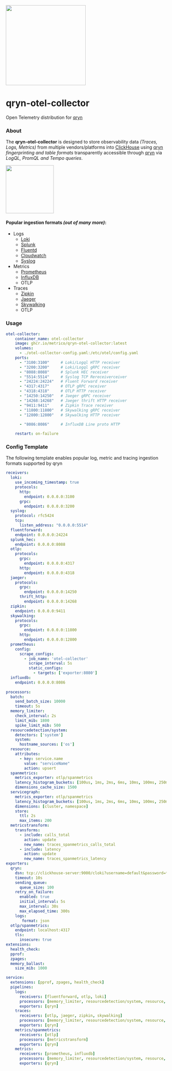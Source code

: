 <a href="https://qryn.dev" target="_blank"><img src='https://user-images.githubusercontent.com/1423657/218816262-e0e8d7ad-44d0-4a7d-9497-0d383ed78b83.png' width=250></a>

# qryn-otel-collector

Open Telemetry distribution for [qryn](https://qryn.dev)


### About
The **qryn-otel-collector** is designed to store observability data _(Traces, Logs, Metrics)_ from multiple vendors/platforms into [ClickHouse](https://github.com/clickhouse/clicklhouse) using [qryn](https://github.com/metrico/qryn) _fingerprinting and table formats_ transparently accessible through [qryn](https://qryn.dev) via _LogQL, PromQL and Tempo queries_.

<img src="https://github.com/metrico/otel-collector/assets/1423657/067147bd-38f7-44d5-925c-32a0cf1b1f94" height=150>


#### Popular ingestion formats _(out of many more)_:

- Logs
  - [Loki](https://github.com/open-telemetry/opentelemetry-collector-contrib/tree/main/receiver/lokireceiver)
  - [Splunk](https://github.com/open-telemetry/opentelemetry-collector-contrib/tree/main/receiver/splunkhecreceiver)
  - [Fluentd](github.com/open-telemetry/opentelemetry-collector-contrib/receiver/fluentforwardreceiver)
  - [Cloudwatch](https://github.com/open-telemetry/opentelemetry-collector-contrib/tree/main/receiver/awscloudwatchreceiver)
  - [Syslog](github.com/open-telemetry/opentelemetry-collector-contrib/receiver/syslogreceiver)
- Metrics
  - [Prometheus](github.com/open-telemetry/opentelemetry-collector-contrib/receiver/prometheusreceiver)
  - [InfluxDB](github.com/open-telemetry/opentelemetry-collector-contrib/receiver/influxdbreceiver)
  - OTLP
- Traces
  - [Zipkin](github.com/open-telemetry/opentelemetry-collector-contrib/receiver/zipkinreceiver)
  - [Jaeger](github.com/open-telemetry/opentelemetry-collector-contrib/receiver/jaegerreceiver)
  - [Skywalking](github.com/open-telemetry/opentelemetry-collector-contrib/receiver/skywalkingreceiver)
  - OTLP



### Usage
```yaml
otel-collector:
    container_name: otel-collector
    image: ghcr.io/metrico/qryn-otel-collector:latest
    volumes:
      - ./otel-collector-config.yaml:/etc/otel/config.yaml
    ports:
      - "3100:3100"     # Loki/Logql HTTP receiver
      - "3200:3200"     # Loki/Logql gRPC receiver
      - "8088:8088"     # Splunk HEC receiver
      - "5514:5514"     # Syslog TCP Rereceiverceiver
      - "24224:24224"   # Fluent Forward receiver
      - "4317:4317"     # OTLP gRPC receiver
      - "4318:4318"     # OTLP HTTP receiver
      - "14250:14250"   # Jaeger gRPC receiver
      - "14268:14268"   # Jaeger thrift HTTP receiver
      - "9411:9411"     # Zipkin Trace receiver
      - "11800:11800"   # Skywalking gRPC receiver
      - "12800:12800"   # Skywalking HTTP receiver
      
      - "8086:8086"     # InfluxDB Line proto HTTP

    restart: on-failure
```

### Config Template
The following template enables popular log, metric and tracing ingestion formats supported by qryn

```yaml
receivers:
  loki:
    use_incoming_timestamp: true
    protocols:
      http:
        endpoint: 0.0.0.0:3100
      grpc:
        endpoint: 0.0.0.0:3200
  syslog:
    protocol: rfc5424
    tcp:
      listen_address: "0.0.0.0:5514"
  fluentforward:
    endpoint: 0.0.0.0:24224
  splunk_hec:
    endpoint: 0.0.0.0:8088
  otlp:
    protocols:
      grpc:
        endpoint: 0.0.0.0:4317
      http:
        endpoint: 0.0.0.0:4318
  jaeger:
    protocols:
      grpc:
        endpoint: 0.0.0.0:14250
      thrift_http:
        endpoint: 0.0.0.0:14268
  zipkin:
    endpoint: 0.0.0.0:9411
  skywalking:
    protocols:
      grpc:
        endpoint: 0.0.0.0:11800
      http:
        endpoint: 0.0.0.0:12800
  prometheus:
    config:
      scrape_configs:
        - job_name: 'otel-collector'
          scrape_interval: 5s
          static_configs:
            - targets: ['exporter:8080']
  influxdb:
    endpoint: 0.0.0.0:8086
    
processors:
  batch:
    send_batch_size: 10000
    timeout: 5s
  memory_limiter:
    check_interval: 2s
    limit_mib: 1800
    spike_limit_mib: 500
  resourcedetection/system:
    detectors: ['system']
    system:
      hostname_sources: ['os']
  resource:
    attributes:
      - key: service.name
        value: "serviceName"
        action: upsert
  spanmetrics:
    metrics_exporter: otlp/spanmetrics
    latency_histogram_buckets: [100us, 1ms, 2ms, 6ms, 10ms, 100ms, 250ms]
    dimensions_cache_size: 1500
  servicegraph:
    metrics_exporter: otlp/spanmetrics
    latency_histogram_buckets: [100us, 1ms, 2ms, 6ms, 10ms, 100ms, 250ms]
    dimensions: [cluster, namespace]
    store:
      ttl: 2s
      max_items: 200
  metricstransform:
    transforms:
      - include: calls_total
        action: update
        new_name: traces_spanmetrics_calls_total
      - include: latency
        action: update
        new_name: traces_spanmetrics_latency
exporters:
  qryn:
    dsn: tcp://clickhouse-server:9000/cloki?username=default&password=*************
    timeout: 10s
    sending_queue:
      queue_size: 100
    retry_on_failure:
      enabled: true
      initial_interval: 5s
      max_interval: 30s
      max_elapsed_time: 300s
    logs:
       format: json
  otlp/spanmetrics:
    endpoint: localhost:4317
    tls:
      insecure: true
extensions:
  health_check:
  pprof:
  zpages:
  memory_ballast:
    size_mib: 1000

service:
  extensions: [pprof, zpages, health_check]
  pipelines:
    logs:
      receivers: [fluentforward, otlp, loki]
      processors: [memory_limiter, resourcedetection/system, resource, batch]
      exporters: [qryn]
    traces:
      receivers: [otlp, jaeger, zipkin, skywalking]
      processors: [memory_limiter, resourcedetection/system, resource, spanmetrics, servicegraph, batch]
      exporters: [qryn]
    metrics/spanmetrics:
      receivers: [otlp]
      processors: [metricstransform]
      exporters: [qryn]
    metrics:
      receivers: [prometheus, influxdb]
      processors: [memory_limiter, resourcedetection/system, resource, batch]
      exporters: [qryn]
```
